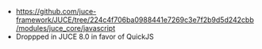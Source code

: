 * https://github.com/juce-framework/JUCE/tree/224c4f706ba0988441e7269c3e7f2b9d5d242cbb/modules/juce_core/javascript
* Droppped in JUCE 8.0 in favor of QuickJS
